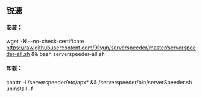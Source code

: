 ## 锐速

#### 安装：
wget -N --no-check-certificate https://raw.githubusercontent.com/91yun/serverspeeder/master/serverspeeder-all.sh && bash serverspeeder-all.sh


#### 卸载：
chattr -i /serverspeeder/etc/apx* && /serverspeeder/bin/serverSpeeder.sh uninstall -f

